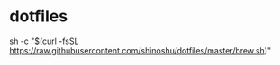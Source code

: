 # dotfiles

sh -c "$(curl -fsSL https://raw.githubusercontent.com/shinoshu/dotfiles/master/brew.sh)"
